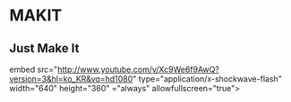 # MAKIT
Just Make It
-------------

embed src="http://www.youtube.com/v/Xc9We6f9AwQ?version=3&hl=ko_KR&vq=hd1080" type="application/x-shockwave-flash" width="640" height="360" ="always" allowfullscreen="true">
